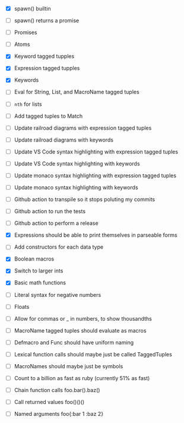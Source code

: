 - [x] spawn() builtin
- [ ] spawn() returns a promise
- [ ] Promises
- [ ] Atoms
- [x] Keyword tagged tupples
- [x] Expression tagged tupples
- [x] Keywords

- [ ] Eval for String, List, and MacroName tagged tuples
- [ ] `nth` for lists

- [ ] Add tagged tuples to Match
- [ ] Update railroad diagrams with expression tagged tuples
- [ ] Update railroad diagrams with keywords
- [ ] Update VS Code syntax highlighting with expression tagged tuples
- [ ] Update VS Code syntax highlighting with keywords
- [ ] Update monaco syntax highlighting with expression tagged tuples
- [ ] Update monaco syntax highlighting with keywords

- [ ] Github action to transpile so it stops poluting my commits
- [ ] Github action to run the tests
- [ ] Github action to perform a release

- [x] Expressions should be able to print themselves in parseable forms

- [ ] Add constructors for each data type

- [x] Boolean macros

- [x] Switch to larger ints
- [x] Basic math functions
- [ ] Literal syntax for negative numbers
- [ ] Floats
- [ ] Allow for commas or _ in numbers, to show thousandths

- [ ] MacroName tagged tuples should evaluate as macros

- [ ] Defmacro and Func should have uniform naming

- [ ] Lexical function calls should maybe just be called TaggedTuples
- [ ] MacroNames should maybe just be symbols

- [ ] Count to a billion as fast as ruby (currently 51% as fast)

- [ ] Chain function calls foo.bar().baz()
- [ ] Call returned values foo()()()
- [ ] Named arguments foo{:bar 1 :baz 2}
